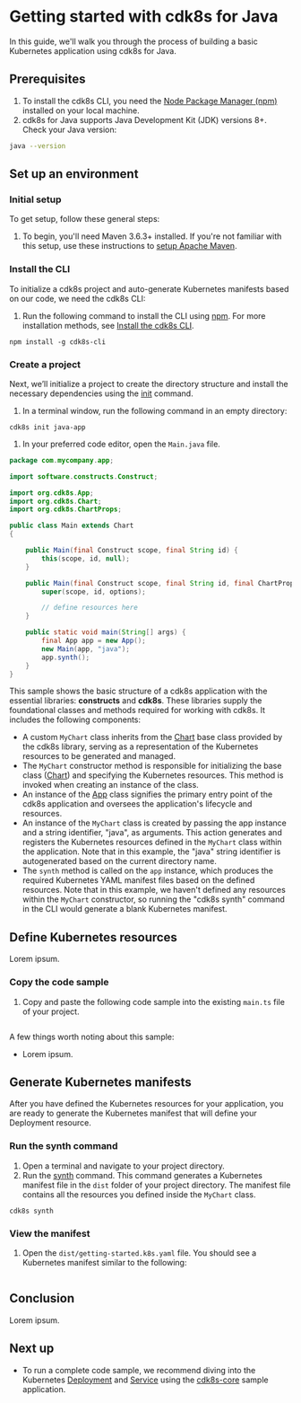 # Getting started with cdk8s for Java
In this guide, we'll walk you through the process of building a basic Kubernetes application using cdk8s for Java.

## Prerequisites
1. To install the cdk8s CLI, you need the [Node Package Manager (npm)](https://docs.npmjs.com/downloading-and-installing-node-js-and-npm) installed on your local machine. 
2. cdk8s for Java supports Java Development Kit (JDK) versions 8+. Check your Java version:
```bash
java --version
```

## Set up an environment
### Initial setup
To get setup, follow these general steps:

1. To begin, you'll need Maven 3.6.3+ installed. If you're not familiar with this setup, use these instructions to [setup Apache Maven](https://maven.apache.org/install.html).

### Install the CLI
To initialize a cdk8s project and auto-generate Kubernetes manifests based on our code, we need the cdk8s CLI:

1. Run the following command to install the CLI using [npm](https://docs.npmjs.com/downloading-and-installing-node-js-and-npm). For more installation methods, see [Install the cdk8s CLI](cli/installation.md).
```console
npm install -g cdk8s-cli
```

### Create a project
Next, we’ll initialize a project to create the directory structure and install the necessary dependencies using the [init](https://cdk8s.io/docs/latest/cli/init/) command. 

1. In a terminal window, run the following command in an empty directory: 
```console
cdk8s init java-app
```

1. In your preferred code editor, open the `Main.java` file. 
```java
package com.mycompany.app;

import software.constructs.Construct;

import org.cdk8s.App;
import org.cdk8s.Chart;
import org.cdk8s.ChartProps;

public class Main extends Chart 
{

    public Main(final Construct scope, final String id) {
        this(scope, id, null);
    }

    public Main(final Construct scope, final String id, final ChartProps options) {
        super(scope, id, options);

        // define resources here
    }

    public static void main(String[] args) {
        final App app = new App();
        new Main(app, "java");
        app.synth();
    }
}
```

This sample shows the basic structure of a cdk8s application with the essential libraries: **constructs** and **cdk8s**. These libraries supply the foundational classes and methods required for working with cdk8s. It includes the following components:

   * A custom `MyChart` class inherits from the [Chart](https://cdk8s.io/docs/latest/reference/cdk8s/java/#chart) base class provided by the cdk8s library, serving as a representation of the Kubernetes resources to be generated and managed.
   * The `MyChart` constructor method is responsible for initializing the base class ([Chart](https://cdk8s.io/docs/latest/reference/cdk8s/java/#chart)) and specifying the Kubernetes resources. This method is invoked when creating an instance of the class.
   * An instance of the [App](https://cdk8s.io/docs/latest/reference/cdk8s/java/#app) class signifies the primary entry point of the cdk8s application and oversees the application's lifecycle and resources.
   * An instance of the `MyChart` class is created by passing the app instance and a string identifier, "java", as arguments. This action generates and registers the Kubernetes resources defined in the `MyChart` class within the application. Note that in this example, the "java" string identifier is autogenerated based on the current directory name.
   * The `synth` method is called on the `app` instance, which produces the required Kubernetes YAML manifest files based on the defined resources. Note that in this example, we haven't defined any resources within the `MyChart` constructor, so running the "cdk8s synth" command in the CLI would generate a blank Kubernetes manifest.

## Define Kubernetes resources
Lorem ipsum.
### Copy the code sample
1. Copy and paste the following code sample into the existing `main.ts` file of your project.
```java

```

A few things worth noting about this sample:

- Lorem ipsum.

## Generate Kubernetes manifests
After you have defined the Kubernetes resources for your application, you are ready to generate the Kubernetes manifest that will define your Deployment resource. 

### Run the synth command
1. Open a terminal and navigate to your project directory.
2. Run the [synth](https://cdk8s.io/docs/latest/cli/synth/) command. This command generates a Kubernetes manifest file in the `dist` folder of your project directory. The manifest file contains all the resources you defined inside the `MyChart` class.
```console
cdk8s synth
```

### View the manifest
1. Open the `dist/getting-started.k8s.yaml` file. You should see a Kubernetes manifest similar to the following:
```yaml

```

## Conclusion
Lorem ipsum.

## Next up
- To run a complete code sample, we recommend diving into the Kubernetes [Deployment](https://kubernetes.io/docs/concepts/workloads/controllers/deployment/) and [Service](https://kubernetes.io/docs/concepts/services-networking/service/) using the [cdk8s-core](https://github.com/cdk8s-team/cdk8s-examples/blob/main/java/cdk8s-core/src/main/java/com/example/core/Core.java) sample application.
